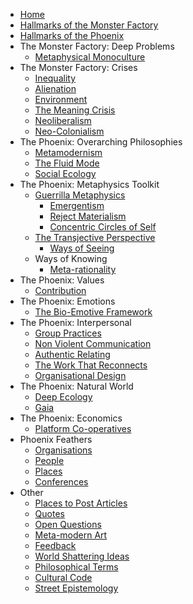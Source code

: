 * [Home][1]
* [Hallmarks of the Monster Factory][2]
* [Hallmarks of the Phoenix][3]
* The Monster Factory: Deep Problems
	* [Metaphysical Monoculture][4]
* The Monster Factory: Crises
	* [Inequality][5]
	* [Alienation][6]
	* [Environment][7]
	* [The Meaning Crisis][8]
	* [Neoliberalism][9]
	* [Neo-Colonialism][10]
* The Phoenix: Overarching Philosophies
	* [Metamodernism][11]
	* [The Fluid Mode][12]
	* [Social Ecology][13]
* The Phoenix: Metaphysics Toolkit
	* [Guerrilla Metaphysics][14]
		* [Emergentism][15]
		* [Reject Materialism][16]
		* [Concentric Circles of Self][17]
	* [The Transjective Perspective][18]
		* [Ways of Seeing][19]
	* Ways of Knowing
		* [Meta-rationality][20]
* The Phoenix: Values
	* [Contribution][21]
*  The Phoenix: Emotions
	*  [The Bio-Emotive Framework][22]
* The Phoenix: Interpersonal
	* [Group Practices][23]
	* [Non Violent Communication][24]
	* [Authentic Relating][25]
	* [The Work That Reconnects][26]
	* [Organisational Design][27]
* The Phoenix: Natural World
	* [Deep Ecology][28]
	* [Gaia][29]
* The Phoenix: Economics
	* [Platform Co-operatives][30]
* Phoenix Feathers
	* [Organisations][31]
	* [People][32]
	* [Places][33]
	* [Conferences][34]
* Other
	* [Places to Post Articles][35]
	* [Quotes][36]
	* [Open Questions][37]
	* [Meta-modern Art][38]
	* [Feedback][39]
	* [World Shattering Ideas][40]
	* [Philosophical Terms][41]
	* [Cultural Code][42]
	* [Street Epistemology][43]

[1]:	Welcome%20to%20The%20Phoenix%20Project.md
[2]:	Hallmarks%20of%20the%20Monster%20Factory.md
[3]:	Hallmarks%20of%20the%20Phoenix.md
[4]:	Metaphysical%20Monoculture.md
[5]:	inequality.md
[6]:	alienation.md
[7]:	environment.md
[8]:	The%20Meaning%20Crisis.md
[9]:	Neoliberalism.md
[10]:	Neo-Colonialism.md
[11]:	metamodernism.md
[12]:	The%20Fluid%20Mode.md
[13]:	Social%20Ecology.md
[14]:	Guerrilla%20Metaphysics.md
[15]:	Emergentism.md
[16]:	Reject%20Materialism
[17]:	Concentric%20Circles%20of%20Self.md
[18]:	The%20Transjective%20Perspective.md
[19]:	Ways%20of%20Seeing.md
[20]:	Meta-rationality.md
[21]:	contribution.md
[22]:	The%20Bio-Emotive%20Framework.md
[23]:	Group%20Practices.md
[24]:	Non%20Violent%20Communication.md
[25]:	Authentic%20Relating.md
[26]:	The%20Work%20That%20Reconnects.md
[27]:	Organisational%20Design.md
[28]:	Deep%20Ecology.md
[29]:	Gaia.md
[30]:	Platform%20Co-ops.md
[31]:	organisations.md
[32]:	people.md
[33]:	places.md
[34]:	conferences.md
[35]:	Places%20To%20Post%20Articles.md
[36]:	quotes.md
[37]:	Open%20Questions.md
[38]:	Metamodern%20Art.md
[39]:	feedback.md
[40]:	World%20Shattering%20Ideas.md
[41]:	Philosophical%20Terms.md
[42]:	Culture%20Code.md
[43]:	Street%20Epistemology.md